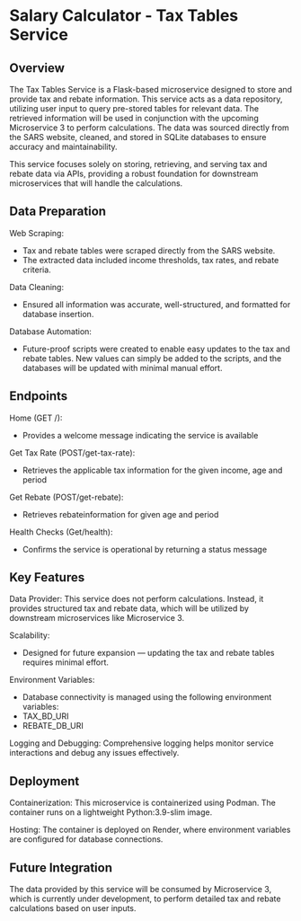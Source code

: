 # Salary Calculator - Tax Tables Service

## Overview
The Tax Tables Service is a Flask-based microservice designed to store and provide tax and rebate information. This service acts as a data repository, utilizing user input to query pre-stored tables for relevant data. The retrieved information will be used in conjunction with the upcoming Microservice 3 to perform calculations. The data was sourced directly from the SARS website, cleaned, and stored in SQLite databases to ensure accuracy and maintainability.

This service focuses solely on storing, retrieving, and serving tax and rebate data via APIs, providing a robust foundation for downstream microservices that will handle the calculations.

## Data Preparation
Web Scraping:
- Tax and rebate tables were scraped directly from the SARS website.
- The extracted data included income thresholds, tax rates, and rebate criteria.

Data Cleaning:
  - Ensured all information was accurate, well-structured, and formatted for database insertion.

Database Automation:
  - Future-proof scripts were created to enable easy updates to the tax and rebate tables. New values can simply be added to the scripts, and the databases will be updated with minimal manual effort.

## Endpoints
Home (GET /):
- Provides a welcome message indicating the service is available

Get Tax Rate (POST/get-tax-rate):
- Retrieves the applicable tax information for the given income, age and period

Get Rebate (POST/get-rebate):
- Retrieves rebateinformation for given age and period

Health Checks (Get/health):
- Confirms the service is operational by returning a status message

## Key Features
Data Provider:
This service does not perform calculations. Instead, it provides structured tax and rebate data, which will be utilized by downstream microservices like Microservice 3.

Scalability:
- Designed for future expansion — updating the tax and rebate tables requires minimal effort.

Environment Variables:
- Database connectivity is managed using the following environment variables:
- TAX_BD_URI
- REBATE_DB_URI

Logging and Debugging:
Comprehensive logging helps monitor service interactions and debug any issues effectively.

## Deployment
Containerization:
This microservice is containerized using Podman. The container runs on a lightweight Python:3.9-slim image.

Hosting:
The container is deployed on Render, where environment variables are configured for database connections.

## Future Integration
The data provided by this service will be consumed by Microservice 3, which is currently under development, to perform detailed tax and rebate calculations based on user inputs.



